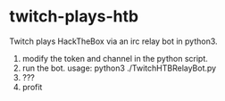 # twitch-plays-htb
Twitch plays HackTheBox via an irc relay bot in python3.
1. modify the token and channel in the python script.
2. run the bot.
usage: python3 ./TwitchHTBRelayBot.py
3. ???
4. profit